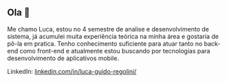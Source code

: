## Ola 👋

Me chamo Luca, estou no 4 semestre de analise e desenvolvimento de sistema, já acumulei muita
experiência teórica na minha área e gostaria de pô-la em pratica. Tenho
conhecimento suficiente para atuar tanto no back-end como front-end e atualmente
estou buscando por tecnologias para desenvolvimento de aplicativos mobile.


LinkedIn: <a href="https://www.linkedin.com/in/luca-guido-regolini/" target="_blank">linkedin.com/in/luca-guido-regolini/</a>

<!--
**LucaGuidoRegolini/LucaGuidoRegolini** is a ✨ _special_ ✨ repository because its `README.md` (this file) appears on your GitHub profile.

Here are some ideas to get you started:

- 🔭 I’m currently working on ...
- 🌱 I’m currently learning ...
- 👯 I’m looking to collaborate on ...
- 🤔 I’m looking for help with ...
- 💬 Ask me about ...
- 📫 How to reach me: ...
- 😄 Pronouns: ...
- ⚡ Fun fact: ...
-->
